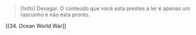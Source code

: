 >[!info] Devagar.
>O conteúdo que você esta prestes a ler é apenas um rascunho e não esta pronto.

[[34. Ocean World War]]